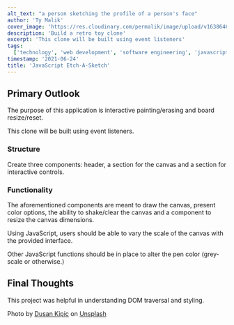 ```yaml
---
alt_text: "a person sketching the profile of a person's face"
author: 'Ty Malik'
cover_image: 'https://res.cloudinary.com/permalik/image/upload/v1638646593/article_0007_js_etchasketch.png'
description: 'Build a retro toy clone'
excerpt: 'This clone will be built using event listeners'
tags:
  ['technology', 'web development', 'software engineering', 'javascript', 'css']
timestamp: '2021-06-24'
title: 'JavaScript Etch-A-Sketch'
---
```


## Primary Outlook

The purpose of this application is interactive painting/erasing and board resize/reset.

This clone will be built using event listeners.

### Structure

Create three components: header, a section for the canvas and a section for interactive controls.

### Functionality

The aforementioned components are meant to draw the canvas, present color options, the ability to shake/clear the canvas and a component to resize the canvas dimensions.

Using JavaScript, users should be able to vary the scale of the canvas with the provided interface.

Other JavaScript functions should be in place to alter the pen color (grey-scale or otherwise.)

## Final Thoughts

This project was helpful in understanding DOM traversal and styling.

Photo by <a href="https://unsplash.com/@kipic?utm_source=unsplash&utm_medium=referral&utm_content=creditCopyText">Dusan Kipic</a> on <a href="https://unsplash.com/s/photos/sketch?utm_source=unsplash&utm_medium=referral&utm_content=creditCopyText">Unsplash</a>
